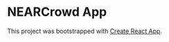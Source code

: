 # NEARCrowd App

This project was bootstrapped with [Create React App](https://github.com/facebook/create-react-app).
